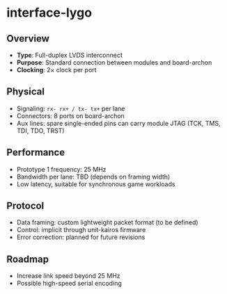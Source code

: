 # interface-lygo

## Overview
- **Type**: Full-duplex LVDS interconnect
- **Purpose**: Standard connection between modules and board-archon
- **Clocking**: 2× clock per port

## Physical
- Signaling: `rx- rx+ / tx- tx+` per lane
- Connectors: 8 ports on board-archon
- Aux lines: spare single-ended pins can carry module JTAG (TCK, TMS, TDI, TDO, TRST)

## Performance
- Prototype 1 frequency: 25 MHz
- Bandwidth per lane: TBD (depends on framing width)
- Low latency, suitable for synchronous game workloads

## Protocol
- Data framing: custom lightweight packet format (to be defined)
- Control: implicit through unit-kairos firmware
- Error correction: planned for future revisions

## Roadmap
- Increase link speed beyond 25 MHz
- Possible high-speed serial encoding

